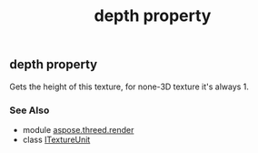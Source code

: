 ﻿---
title: depth property
second_title: Aspose.3D for Python via .NET API References
description: 
type: docs
weight: 30
url: /python-net/aspose.threed.render/itextureunit/depth/
is_root: false
---

## depth property


Gets the height of this texture, for none-3D texture it's always 1.

### See Also
* module [aspose.threed.render](../../)
* class [ITextureUnit](/3d/python-net/aspose.threed.render/itextureunit)
